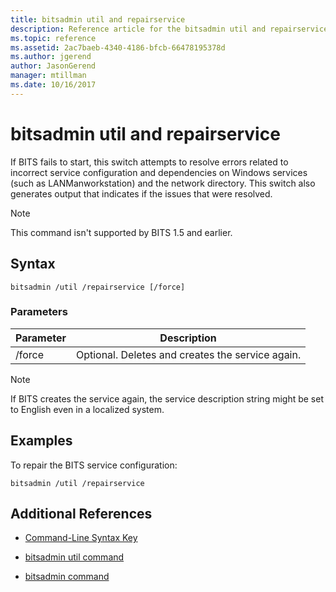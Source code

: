 ```yaml
---
title: bitsadmin util and repairservice
description: Reference article for the bitsadmin util and repairservice command, which fixes known issues in various versions of BITS service.
ms.topic: reference
ms.assetid: 2ac7baeb-4340-4186-bfcb-66478195378d
ms.author: jgerend
author: JasonGerend
manager: mtillman
ms.date: 10/16/2017
---
```


# bitsadmin util and repairservice

If BITS fails to start, this switch attempts to resolve errors related to incorrect service configuration and dependencies on Windows services (such as LANManworkstation) and the network directory. This switch also generates output that indicates if the issues that were resolved.

> [!NOTE]
> This command isn't supported by BITS 1.5 and earlier.

## Syntax

```
bitsadmin /util /repairservice [/force]
```

### Parameters

| Parameter | Description |
| --------- | ----------- |
| /force | Optional. Deletes and creates the service again.|

> [!NOTE]
> If BITS creates the service again, the service description string might be set to English even in a localized system.

## Examples

To repair the BITS service configuration:

```
bitsadmin /util /repairservice
```

## Additional References

- [Command-Line Syntax Key](command-line-syntax-key.md)

- [bitsadmin util command](bitsadmin-util.md)

- [bitsadmin command](bitsadmin.md)
